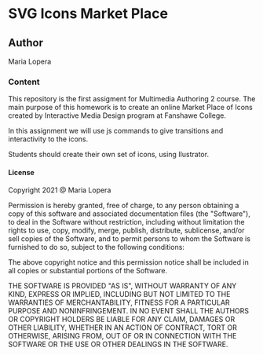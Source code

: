 # SVG Icons Market Place

## Author
Maria Lopera

### Content

This repository is the first assigment for Multimedia Authoring 2 course. The main purpose of this homework is to create an online Market Place of Icons created by Interactive Media Design program at Fanshawe College.

In this assignment we will use js commands to give transitions and interactivity to the icons.

Students should create their own set of icons, using Ilustrator.

#### License

Copyright 2021 @ Maria Lopera

Permission is hereby granted, free of charge, to any person obtaining a copy of this software and associated documentation files (the "Software"), to deal in the Software without restriction, including without limitation the rights to use, copy, modify, merge, publish, distribute, sublicense, and/or sell copies of the Software, and to permit persons to whom the Software is furnished to do so, subject to the following conditions:

The above copyright notice and this permission notice shall be included in all copies or substantial portions of the Software.

THE SOFTWARE IS PROVIDED "AS IS", WITHOUT WARRANTY OF ANY KIND, EXPRESS OR IMPLIED, INCLUDING BUT NOT LIMITED TO THE WARRANTIES OF MERCHANTABILITY, FITNESS FOR A PARTICULAR PURPOSE AND NONINFRINGEMENT. IN NO EVENT SHALL THE AUTHORS OR COPYRIGHT HOLDERS BE LIABLE FOR ANY CLAIM, DAMAGES OR OTHER LIABILITY, WHETHER IN AN ACTION OF CONTRACT, TORT OR OTHERWISE, ARISING FROM, OUT OF OR IN CONNECTION WITH THE SOFTWARE OR THE USE OR OTHER DEALINGS IN THE SOFTWARE.